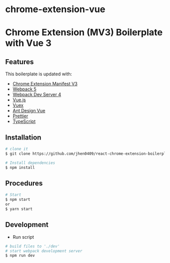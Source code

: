 ﻿# chrome-extension-vue
# Chrome Extension (MV3) Boilerplate with Vue 3

## Features

This boilerplate is updated with:
- [Chrome Extension Manifest V3](https://developer.chrome.com/docs/extensions/mv3/intro/mv3-overview/)
- [Webpack 5](https://webpack.js.org/)
- [Webpack Dev Server 4](https://webpack.js.org/configuration/dev-server/)
- [Vue.js](https://vuejs.org/)
- [Vuex](https://vuex.vuejs.org/)
- [Ant Design Vue](https://antdv.com/docs/vue/introduce)
- [Prettier](https://prettier.io/)
- [TypeScript](https://www.typescriptlang.org/)

## Installation
```bash
# clone it
$ git clone https://github.com/jhen0409/react-chrome-extension-boilerplate.git

# Install dependencies
$ npm install
```
## Procedures
```bash
# Start
$ npm start
or
$ yarn start

```
## Development

* Run script
```bash
# build files to './dev'
# start webpack development server
$ npm run dev
```
